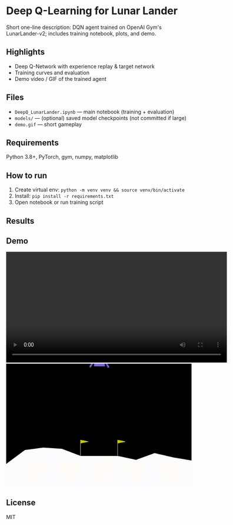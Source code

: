 # Deep Q-Learning for Lunar Lander

Short one-line description:
DQN agent trained on OpenAI Gym's LunarLander-v2; includes training notebook, plots, and demo.

## Highlights
- Deep Q-Network with experience replay & target network
- Training curves and evaluation
- Demo video / GIF of the trained agent

## Files
- `DeepQ_LunarLander.ipynb` — main notebook (training + evaluation)
- `models/` — (optional) saved model checkpoints (not committed if large)
- `demo.gif` — short gameplay

## Requirements
Python 3.8+, PyTorch, gym, numpy, matplotlib

## How to run
1. Create virtual env: `python -m venv venv && source venv/bin/activate`  
2. Install: `pip install -r requirements.txt`  
3. Open notebook or run training script

## Results
## Demo
<video src="Lunar-Lander.mp4" controls width="600"></video>
![Lunar Lander](Lunar-Lander.gif)

## License
MIT


